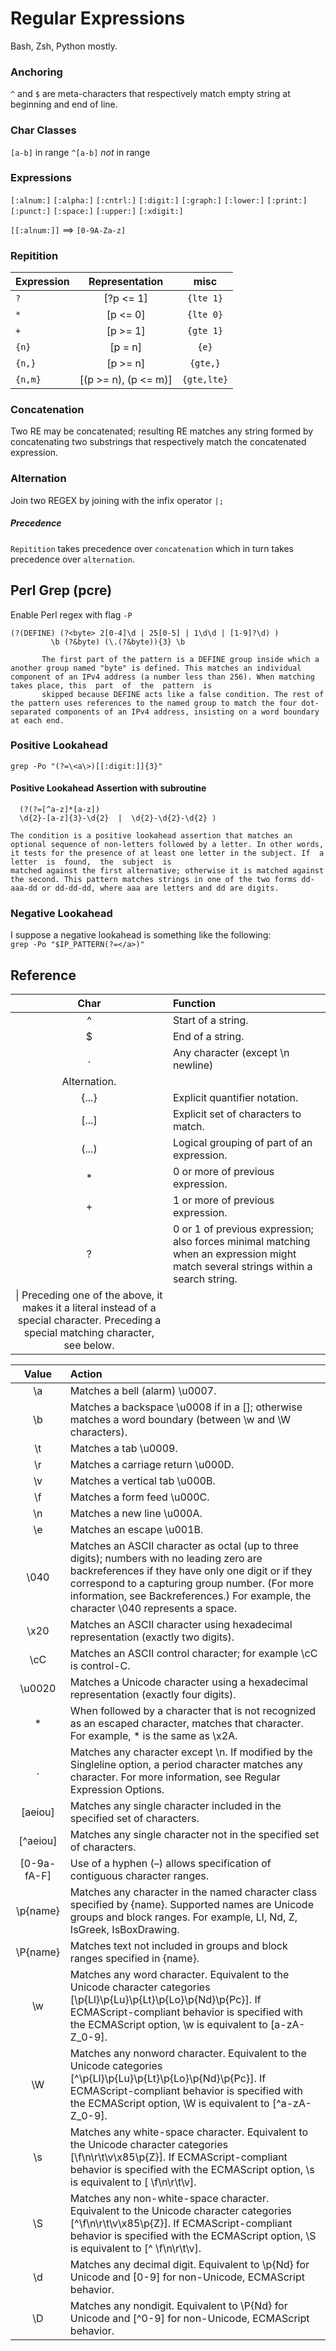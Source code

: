# Regular Expressions
Bash, Zsh, Python mostly.


### Anchoring  
`^` and `$` are meta-characters that respectively match empty string
at beginning and end of line.

### Char Classes  
`[a-b]` in range 
`^[a-b]` *not* in range

### Expressions  

`[:alnum:]` `[:alpha:]` `[:cntrl:]` `[:digit:]` `[:graph:]`
`[:lower:]` `[:print:]` `[:punct:]` `[:space:]` `[:upper:]`
`[:xdigit:]`

`[[:alnum:]]` ==> `[0-9A-Za-z]`


### Repitition  


| Expression  | Representation       |     misc   |
| ----------- |:--------------------:|:----------:|
| `?`         | [?p <= 1]            | `{lte 1}`  |
| `*`         | [p <= 0]             | `{lte 0}`  |
| `+`         | [p >= 1]             | `{gte 1}`  |
| `{n}`       | [p = n]              | `{e}`      |
| `{n,}`      | [p >= n]             | `{gte,}`   |
| `{n,m}`     | [(p >= n), (p <= m)] | `{gte,lte}`|

### Concatenation  
Two RE may be concatenated; resulting RE matches any string formed by
concatenating two substrings that respectively match the concatenated 
expression.

### Alternation  
Join two REGEX by joining with the infix operator `|;`

##### Precedence  
`Repitition` takes precedence over `concatenation` which in turn takes
precedence over `alternation`.


## Perl Grep (pcre)
Enable Perl regex with flag `-P`


```
(?(DEFINE) (?<byte> 2[0-4]\d | 25[0-5] | 1\d\d | [1-9]?\d) )
         \b (?&byte) (\.(?&byte)){3} \b

       The first part of the pattern is a DEFINE group inside which a another group named "byte" is defined. This matches an individual component of an IPv4 address (a number less than 256). When matching takes place, this  part  of  the  pattern  is
       skipped because DEFINE acts like a false condition. The rest of the pattern uses references to the named group to match the four dot-separated components of an IPv4 address, insisting on a word boundary at each end.
```

### Positive Lookahead
`grep -Po "(?=\<a\>)[[:digit:]]{3}"`  

#### Positive Lookahead Assertion with subroutine

```
  (?(?=[^a-z]*[a-z])
  \d{2}-[a-z]{3}-\d{2}  |  \d{2}-\d{2}-\d{2} )

The condition is a positive lookahead assertion that matches an optional sequence of non-letters followed by a letter. In other words, it tests for the presence of at least one letter in the subject. If  a  letter  is  found,  the  subject  is
matched against the first alternative; otherwise it is matched against the second. This pattern matches strings in one of the two forms dd-aaa-dd or dd-dd-dd, where aaa are letters and dd are digits.
```

### Negative Lookahead  

I suppose a negative lookahead is something like the following:  
`grep -Po "$IP_PATTERN(?=</a>)"`  


## Reference

|Char| Function       |
|:-:|:----------------|
|^|	Start of a string.|
|$|	End of a string.|
|.|	Any character (except \n newline)|
|	Alternation.|
|{...}|	Explicit quantifier notation.|
|[...]|	Explicit set of characters to match.|
|(...)|	Logical grouping of part of an expression.|
|*|	0 or more of previous expression.|
|+|	1 or more of previous expression.|
|?|	0 or 1 of previous expression; also forces minimal matching when an expression might match several strings within a search string.|
|\|	Preceding one of the above, it makes it a literal instead of a special character. Preceding a special matching character, see below.|

| Value | Action |
|:-:|:-------------------------------------------------------------------------------------------------------|
|\a|	Matches a bell (alarm) \u0007.|
|\b|	Matches a backspace \u0008 if in a []; otherwise matches a word boundary (between \w and \W characters).|
|\t|	Matches a tab \u0009.|
|\r|	Matches a carriage return \u000D.|
|\v|	Matches a vertical tab \u000B.|
|\f|	Matches a form feed \u000C.|
|\n|	Matches a new line \u000A.|
|\e|	Matches an escape \u001B.|
|\040|	Matches an ASCII character as octal (up to three digits); numbers with no leading zero are backreferences if they have only one digit or if they correspond to a capturing group number. (For more information, see Backreferences.) For example, the character \040 represents a space.|
|\x20|	Matches an ASCII character using hexadecimal representation (exactly two digits).|
|\cC|	Matches an ASCII control character; for example \cC is control-C.|
|\u0020|	Matches a Unicode character using a hexadecimal representation (exactly four digits).|
|\*|	When followed by a character that is not recognized as an escaped character, matches that character. For example, \* is the same as \x2A.|
|.|	Matches any character except \n. If modified by the Singleline option, a period character matches any character. For more information, see Regular Expression Options.|
|[aeiou]|	Matches any single character included in the specified set of characters.|
|[^aeiou]|	Matches any single character not in the specified set of characters.|
|[0-9a-fA-F]|	Use of a hyphen (–) allows specification of contiguous character ranges.|
|\p{name}|	Matches any character in the named character class specified by {name}. Supported names are Unicode groups and block ranges. For example, Ll, Nd, Z, IsGreek, IsBoxDrawing.|
|\P{name}|	Matches text not included in groups and block ranges specified in {name}.|
|\w|	Matches any word character. Equivalent to the Unicode character categories [\p{Ll}\p{Lu}\p{Lt}\p{Lo}\p{Nd}\p{Pc}]. If ECMAScript-compliant behavior is specified with the ECMAScript option, \w is equivalent to [a-zA-Z_0-9].|
|\W|	Matches any nonword character. Equivalent to the Unicode categories [^\p{Ll}\p{Lu}\p{Lt}\p{Lo}\p{Nd}\p{Pc}]. If ECMAScript-compliant behavior is specified with the ECMAScript option, \W is equivalent to [^a-zA-Z_0-9].|
|\s|	Matches any white-space character. Equivalent to the Unicode character categories [\f\n\r\t\v\x85\p{Z}]. If ECMAScript-compliant behavior is specified with the ECMAScript option, \s is equivalent to [ \f\n\r\t\v].|
|\S|	Matches any non-white-space character. Equivalent to the Unicode character categories [^\f\n\r\t\v\x85\p{Z}]. If ECMAScript-compliant behavior is specified with the ECMAScript option, \S is equivalent to [^ \f\n\r\t\v].|
|\d|	Matches any decimal digit. Equivalent to \p{Nd} for Unicode and [0-9] for non-Unicode, ECMAScript behavior.|
|\D|	Matches any nondigit. Equivalent to \P{Nd} for Unicode and [^0-9] for non-Unicode, ECMAScript behavior.|

